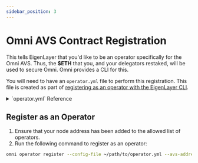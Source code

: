 ```yaml
---
sidebar_position: 3
---
```


# Omni AVS Contract Registration

This tells EigenLayer that you'd like to be an operator specifically for the Omni AVS. Thus, the **\$ETH** that you, and your delegators restaked, will be used to secure Omni. Omni provides a CLI for this.

You will need to have an `operator.yml` file to perform this registration. This file is created as part of [registering as an operator with the EigenLayer CLI](https://docs.eigenlayer.xyz/eigenlayer/operator-guides/operator-installation).

<details>
<summary>`operator.yml` Reference</summary>

For further information on this reference, please refer to the [EigenLayer reference example](https://github.com/Layr-Labs/eigenlayer-cli/blob/master/pkg/operator/config/operator-config-example.yaml).

```yaml
operator:
    address: 0xfd23f7f705344bce1582fcf9bc6a0dc8e33b3b61 # Your operator address
    earnings_receiver_address: 0xfd23f7f705344bce1582fcf9bc6a0dc8e33b3b61 # Your operator payout address, may be the same as above
    delegation_approver_address: "0x0000000000000000000000000000000000000000" # Your delegation approver address, may be left as shown
    staker_opt_out_window_blocks: 0 # may be left as shown, and can be updated later using EigenLayer CLI
    metadata_url: "https://raw.githubusercontent.com/idea404/resources/main/eigenlayer/metadata.json" # Your metadata URL
el_delegation_manager_address: 0x8ce361602B935680E8DeC218b820ff5056BeB7af # The address of the EigenLayer delegation manager on the Omni Network
eth_rpc_url: http://127.0.0.1:8002 # Your node Ethereum RPC URL
private_key_store_path: /Users/idea404/.eigenlayer/operator_keys/OpKeys1.ecdsa.key.json # Your private key store path generated or imported by EigenLayer CLI
signer_type: local_keystore # Your signer type, may be left as shown
chain_id: 100 # The chain ID of the Omni Network
```

</details>

## Register as an Operator

1. Ensure that your node address has been added to the allowed list of operators.
2. Run the following command to register as an operator:

```bash
omni operator register --config-file ~/path/to/operator.yml --avs-address 0xa513E6E4b8f2a923D98304ec87F64353C4D5C853
```
